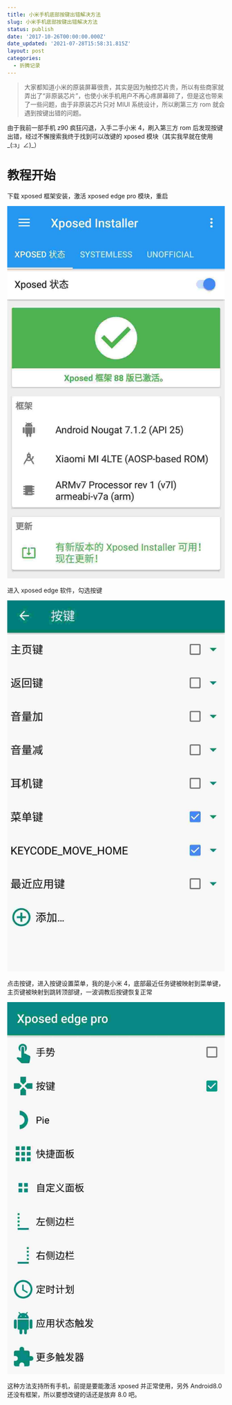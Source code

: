 ```yaml
---
title: 小米手机底部按键出错解决方法
slug: 小米手机底部按键出错解决方法
status: publish
date: '2017-10-26T00:00:00.000Z'
date_updated: '2021-07-28T15:58:31.815Z'
layout: post
categories:
  - 折腾记录
---
```

> 大家都知道小米的原装屏幕很贵，其实是因为触控芯片贵，所以有些商家就弄出了“非原装芯片”，也使小米手机用户不再心疼屏幕碎了，但是这也带来了一些问题，由于非原装芯片只对 MIUI 系统设计，所以刷第三方 rom 就会遇到按键出错的问题。

由于我前一部手机 z90 疯狂闪退，入手二手小米 4，刷入第三方 rom 后发现按键出错，经过不懈搜索我终于找到可以改键的 xposed 模块（其实我早就在使用\_(:з」∠)\_）

# 教程开始

下载 xposed 框架安装，激活 xposed edge pro 模块，重启

![](ff0d8d4b-e379-4a67-bdb9-8465bb3e7ae9.jpg)

进入 xposed edge 软件，勾选按键

![](c6ec1817-138e-4855-9f4b-c044463ede68.jpg)

点击按键，进入按键设置菜单，我的是小米 4，底部最近任务键被映射到菜单键，主页键被映射到跳转顶部键，一波调教后按键恢复正常

![](64ba4128-a016-44ba-902b-893dce4e9498.jpg)

这种方法支持所有手机，前提是要能激活 xposed 并正常使用，另外 Android8.0 还没有框架，所以要想改键的话还是放弃 8.0 吧。
